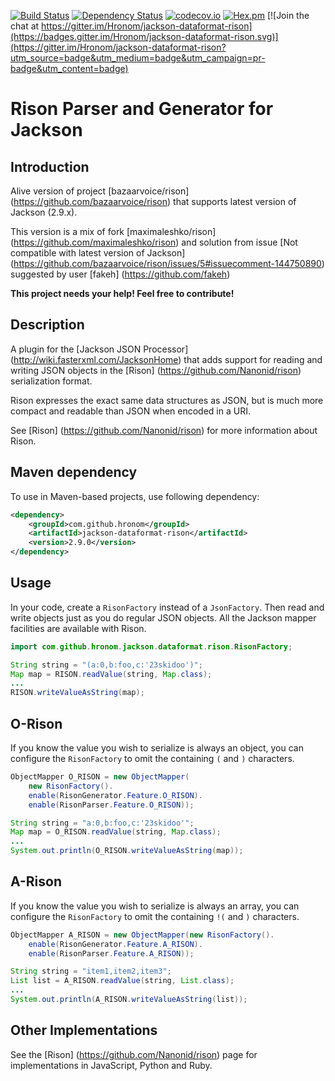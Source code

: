 [![Build Status](https://travis-ci.org/Hronom/jackson-dataformat-rison.svg?branch=master)](https://travis-ci.org/Hronom/jackson-dataformat-rison)
[![Dependency Status](https://www.versioneye.com/user/projects/56f820c135630e0029db09a9/badge.svg?style=flat)](https://www.versioneye.com/user/projects/56f820c135630e0029db09a9)
[![codecov.io](https://codecov.io/github/Hronom/jackson-dataformat-rison/coverage.svg?branch=master)](https://codecov.io/github/Hronom/jackson-dataformat-rison?branch=master)
[![Hex.pm](https://img.shields.io/hexpm/l/plug.svg)](https://opensource.org/licenses/apache-2.0)
[![Join the chat at https://gitter.im/Hronom/jackson-dataformat-rison](https://badges.gitter.im/Hronom/jackson-dataformat-rison.svg)](https://gitter.im/Hronom/jackson-dataformat-rison?utm_source=badge&utm_medium=badge&utm_campaign=pr-badge&utm_content=badge)

Rison Parser and Generator for Jackson
======================================

Introduction
-----

Alive version of project [bazaarvoice/rison] (https://github.com/bazaarvoice/rison) that supports
 latest version of Jackson (2.9.x).

This version is a mix of fork [maximaleshko/rison] (https://github.com/maximaleshko/rison) and
solution from issue [Not compatible with latest version of Jackson] (https://github.com/bazaarvoice/rison/issues/5#issuecomment-144750890)
 suggested by user [fakeh] (https://github.com/fakeh)

**This project needs your help! Feel free to contribute!**

Description
-----

A plugin for the [Jackson JSON Processor] (http://wiki.fasterxml.com/JacksonHome)
that adds support for reading and writing JSON objects in the [Rison] (https://github.com/Nanonid/rison)
serialization format.

Rison expresses the exact same data structures as JSON, but is much more compact and readable than
 JSON when encoded in a URI.

See [Rison] (https://github.com/Nanonid/rison) for more information about Rison.

Maven dependency
-----

To use in Maven-based projects, use following dependency:
```xml
<dependency>
    <groupId>com.github.hronom</groupId>
    <artifactId>jackson-dataformat-rison</artifactId>
    <version>2.9.0</version>
</dependency>
```

Usage
-----

In your code, create a `RisonFactory` instead of a `JsonFactory`.  Then read and write objects just
as you do regular JSON objects.  All the Jackson mapper facilities are available with Rison.

```java
import com.github.hronom.jackson.dataformat.rison.RisonFactory;

String string = "(a:0,b:foo,c:'23skidoo')";
Map map = RISON.readValue(string, Map.class);
...
RISON.writeValueAsString(map);
```

O-Rison
-------

If you know the value you wish to serialize is always an object, you can configure the
`RisonFactory` to omit the containing `(` and `)` characters.

```java
ObjectMapper O_RISON = new ObjectMapper(
    new RisonFactory().
    enable(RisonGenerator.Feature.O_RISON).
    enable(RisonParser.Feature.O_RISON));

String string = "a:0,b:foo,c:'23skidoo'";
Map map = O_RISON.readValue(string, Map.class);
...
System.out.println(O_RISON.writeValueAsString(map));
```

A-Rison
-------

If you know the value you wish to serialize is always an array, you can configure the `RisonFactory`
to omit the containing `!(` and `)` characters.

```java
ObjectMapper A_RISON = new ObjectMapper(new RisonFactory().
    enable(RisonGenerator.Feature.A_RISON).
    enable(RisonParser.Feature.A_RISON));

String string = "item1,item2,item3";
List list = A_RISON.readValue(string, List.class);
...
System.out.println(A_RISON.writeValueAsString(list));
```

Other Implementations
---------------------

See the [Rison] (https://github.com/Nanonid/rison) page for implementations in JavaScript, Python
and Ruby.
